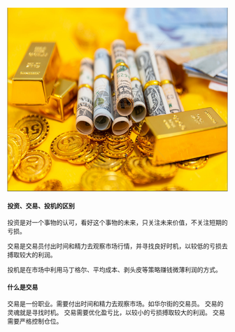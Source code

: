 <img src="images/gold.PNG" style="height:420px;width:100%;"></img>
<h4>投资、交易、投机的区别</h4>
投资是对一个事物的认可，看好这个事物的未来，只关注未来价值，不关注短期的亏损。  

交易是交易员付出时间和精力去观察市场行情，并寻找良好时机，以较低的亏损去搏取较大的利润。  

投机是在市场中利用马丁格尔、平均成本、剥头皮等策略赚钱微薄利润的方式。


<h4>什么是交易</h4>
交易是一份职业。需要付出时间和精力去观察市场。如华尔街的交易员。
交易的灵魂就是寻找时机。
交易需要优化盈亏比，以较小的亏损搏取较大的利润。
交易需要严格控制仓位。